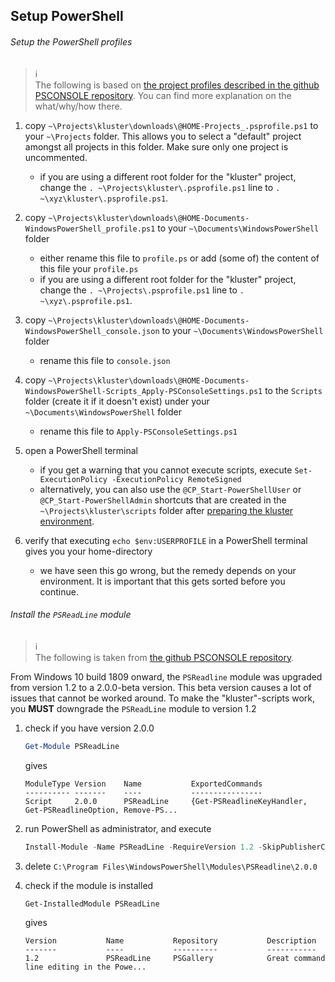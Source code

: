 ## Setup PowerShell

###### Setup the PowerShell profiles

> :information_source:  
> The following is based on [the project profiles described in the github PSCONSOLE repository](https://github.com/stefaanc/psconsole#project-profiles).  You can find more explanation on the what/why/how there.

1. copy `~\Projects\kluster\downloads\@HOME-Projects_.psprofile.ps1` to your `~\Projects` folder.  This allows you to select a "default" project amongst all projects in this folder.  Make sure only one project is uncommented.

   - if you are using a different root folder for the "kluster" project, change the `. ~\Projects\kluster\.psprofile.ps1` line to `. ~\xyz\kluster\.psprofile.ps1`.

2. copy `~\Projects\kluster\downloads\@HOME-Documents-WindowsPowerShell_profile.ps1` to your `~\Documents\WindowsPowerShell` folder

   - either rename this file to `profile.ps` or add (some of) the content of this file your `profile.ps`
   - if you are using a different root folder for the "kluster" project, change the `. ~\Projects\.psprofile.ps1` line to `. ~\xyz\.psprofile.ps1`.

3. copy `~\Projects\kluster\downloads\@HOME-Documents-WindowsPowerShell_console.json` to your `~\Documents\WindowsPowerShell` folder

   - rename this file to `console.json`

4. copy `~\Projects\kluster\downloads\@HOME-Documents-WindowsPowerShell-Scripts_Apply-PSConsoleSettings.ps1` to the `Scripts` folder (create it if it doesn't exist) under your `~\Documents\WindowsPowerShell` folder

   - rename this file to `Apply-PSConsoleSettings.ps1`

5. open a PowerShell terminal

   - if you get a warning that you cannot execute scripts, execute `Set-ExecutionPolicy -ExecutionPolicy RemoteSigned`
   - alternatively, you can also use the `@CP_Start-PowerShellUser` or `@CP_Start-PowerShellAdmin` shortcuts that are created in the `~\Projects\kluster\scripts` folder after [preparing the kluster environment](#prepare-the-kluster-environment).

6. verify that executing `echo $env:USERPROFILE` in a PowerShell terminal gives you your home-directory

   - we have seen this go wrong, but the remedy depends on your environment.  It is important that this gets sorted before you continue.

###### Install the `PSReadLine` module

> :information_source:  
> The following is taken from [the github PSCONSOLE repository](https://github.com/stefaanc/psconsole#the-colors-of-the-console).

From Windows 10 build 1809 onward, the `PSReadline` module was upgraded from version 1.2 to a 2.0.0-beta version.  This beta version causes a lot of issues that cannot be worked around.  To make the "kluster"-scripts work, you **MUST** downgrade the `PSReadLine` module to version 1.2

1. check if you have version 2.0.0

   ```powershell
   Get-Module PSReadLine
   ```

   gives

   ```text
   ModuleType Version    Name           ExportedCommands
   ---------- -------    ----           ----------------
   Script     2.0.0      PSReadLine     {Get-PSReadlineKeyHandler, Get-PSReadlineOption, Remove-PS...
   ```

2. run PowerShell as administrator, and execute

   ```powershell
   Install-Module -Name PSReadLine -RequireVersion 1.2 -SkipPublisherCheck
   ```

3. delete `C:\Program Files\WindowsPowerShell\Modules\PSReadline\2.0.0`

4. check if the module is installed

   ```powershell
   Get-InstalledModule PSReadLine
   ```

   gives

   ```text
   Version           Name           Repository           Description
   -------           ----           ----------           -----------
   1.2               PSReadLine     PSGallery            Great command line editing in the Powe...
   ```
